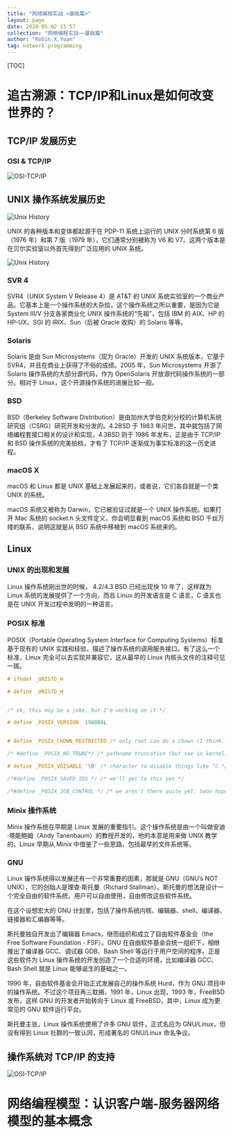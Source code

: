 ```yaml
---
title: "网络编程实战 <基础篇>"
layout: page
date: 2020-05-02 15:57
collection: "网络编程实战——基础篇"
author: "Robin.X.Yuan"
tag: network programming
---
```

[TOC]

# 追古溯源：TCP/IP和Linux是如何改变世界的？ #

## TCP/IP 发展历史 ##

### OSI & TCP/IP ###

![OSI-TCP/IP](/wiki/images/geektime/network-programming/cb34e0e3b7769498ea703fe6231201b4.png)

## UNIX 操作系统发展历史 ##

![Unix History](/wiki/images/geektime/network-programming/a68c3b9b267574ea2f309ed6a4e0de0f.png)

UNIX 的各种版本和变体都起源于在 PDP-11 系统上运行的 UNIX 分时系统第 6 版（1976 年）和第 7 版（1979 年），它们通常分别被称为 V6 和 V7。这两个版本是在贝尔实验室以外首先得到广泛应用的 UNIX 系统。

![Unix History](/wiki/images/geektime/network-programming/df2b6d77a0a46e3d9b068f6d517a15bb.png)

### SVR 4 ###

SVR4（UNIX System V Release 4）是 AT&T 的 UNIX 系统实验室的一个商业产品。它基本上是一个操作系统的大杂烩，这个操作系统之所以重要，是因为它是 System III/V 分支各家商业化 UNIX 操作系统的“先祖”，包括 IBM 的 AIX、HP 的 HP-UX、SGI 的 IRIX、Sun（后被 Oracle 收购）的 Solaris 等等。

### Solaris ###

Solaris 是由 Sun Microsystems（现为 Oracle）开发的 UNIX 系统版本，它基于 SVR4，并且在商业上获得了不俗的成绩。2005 年，Sun Microsystems 开源了 Solaris 操作系统的大部分源代码，作为 OpenSolaris 开放源代码操作系统的一部分。相对于 Linux，这个开源操作系统的进展比较一般。

### BSD ###

BSD（Berkeley Software Distribution）是由加州大学伯克利分校的计算机系统研究组（CSRG）研究开发和分发的。4.2BSD 于 1983 年问世，其中就包括了网络编程套接口相关的设计和实现，4.3BSD 则于 1986 年发布，正是由于 TCP/IP 和 BSD 操作系统的完美拍档，才有了 TCP/IP 逐渐成为事实标准的这一历史进程。

### macOS X ###

macOS 和 Linux 都是 UNIX 基础上发展起来的，或者说，它们各自就是一个类 UNIX 的系统。

macOS 系统又被称为 Darwin，它已被验证过就是一个 UNIX 操作系统。如果打开 Mac 系统的 socket.h 头文件定义，你会明显看到 macOS 系统和 BSD 千丝万缕的联系，说明这就是从 BSD 系统中移植到 macOS 系统来的。

## Linux ##

### UNIX 的出现和发展 ###

Linux 操作系统刚出世的时候， 4.2/4.3 BSD 已经出现快 10 年了，这样就为 Linux 系统的发展提供了一个方向，而且 Linux 的开发语言是 C 语言，C 语言也是在 UNIX 开发过程中发明的一种语言。

### POSIX 标准 ###

POSIX（Portable Operating System Interface for Computing Systems）标准基于现有的 UNIX 实践和经验，描述了操作系统的调用服务接口。有了这么一个标准，Linux 完全可以去实现并兼容它，这从最早的 Linux 内核头文件的注释可见一斑。

```c
# ifndef _UNISTD_H

# define _UNISTD_H


/* ok, this may be a joke, but I'm working on it */

# define _POSIX_VERSION  198808L


# define _POSIX_CHOWN_RESTRICTED /* only root can do a chown (I think..) */

/* #define _POSIX_NO_TRUNC*/ /* pathname truncation (but see in kernel) */

# define _POSIX_VDISABLE '\0' /* character to disable things like ^C */

/*#define _POSIX_SAVED_IDS */ /* we'll get to this yet */

/*#define _POSIX_JOB_CONTROL */ /* we aren't there quite yet. Soon hopefully */
```

### Minix 操作系统 ###

Minix 操作系统在早期是 Linux 发展的重要指引。这个操作系统是由一个叫做安迪·塔能鲍姆（Andy Tanenbaum）的教授开发的，他的本意是用来做 UNIX 教学的。Linux 早期从 Minix 中借鉴了一些思路，包括最早的文件系统等。

### GNU ###

Linux 操作系统得以发展还有一个非常重要的因素，那就是 GNU（GNU’s NOT UNIX），它的创始人是理查·斯托曼（Richard Stallman）。斯托曼的想法是设计一个完全自由的软件系统，用户可以自由使用，自由修改这些软件系统。

在这个设想宏大的 GNU 计划里，包括了操作系统内核、编辑器、shell、编译器、链接器和汇编器等等。

斯托曼独自开发出了编辑器 Emacs，继而组织和成立了自由软件基金会（the Free Software Foundation - FSF）。GNU 在自由软件基金会统一组织下，相继推出了编译器 GCC、调试器 GDB、Bash Shell 等运行于用户空间的程序。正是这些软件为 Linux 操作系统的开发创造了一个合适的环境，比如编译器 GCC、Bash Shell 就是 Linux 能够诞生的基础之一。

1990 年，自由软件基金会开始正式发展自己的操作系统 Hurd，作为 GNU 项目中的操作系统。不过这个项目再三耽搁，1991 年，Linux 出现，1993 年，FreeBSD 发布，这样 GNU 的开发者开始转向于 Linux 或 FreeBSD，其中，Linux 成为更常见的 GNU 软件运行平台。

斯托曼主张，Linux 操作系统使用了许多 GNU 软件，正式名应为 GNU/Linux，但没有得到 Linux 社群的一致认同，形成著名的 GNU/Linux 命名争议。

## 操作系统对 TCP/IP 的支持 ##

![OSI-TCP/IP](/wiki/images/geektime/network-programming/0f783e74927d70794421cf5983f22ae1.png)

# 网络编程模型：认识客户端-服务器网络模型的基本概念 #



